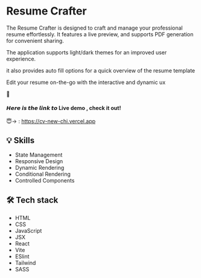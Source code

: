 # Resume Crafter

<p>The Resume Crafter is designed to craft and manage your professional resume effortlessly. It features a live preview, and supports PDF generation for convenient sharing.</p>
<p>The application supports light/dark themes for an improved user experience.</p> 
<p>it also provides auto fill options for a quick overview of the resume template</p>
<p>Edit your resume on-the-go with the interactive and dynamic ux</p>

🔗<h4> 𝙃𝙚𝙧𝙚 𝙞𝙨 𝙩𝙝𝙚 𝙡𝙞𝙣𝙠 𝙩𝙤 Live demo , check it out! </h4> 😇-> : https://cv-new-chi.vercel.app

<h2>💡 Skills</h2>
<ul>
  <li>State Management</li>
  <li>Responsive Design</li>
  <li>Dynamic Rendering</li>
  <li>Conditional Rendering</li>
  <li>Controlled Components</li>
</ul>

<h2>🛠️ Tech stack</h2>
<ul>
  <li>HTML</li>
  <li>CSS</li>
  <li>JavaScript</li>
  <li>JSX</li>
  <li>React</li>
  <li>Vite</li>
  <li>ESlint</li>
  <li>Tailwind</li>
  <li>SASS</li>
</ul>




